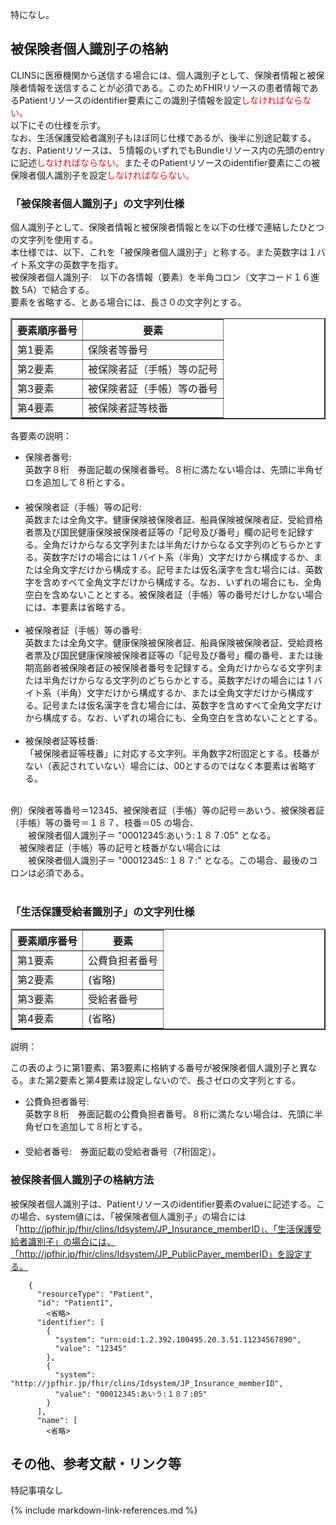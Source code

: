 特になし。

## 被保険者個人識別子の格納
CLINSに医療機関から送信する場合には、個人識別子として、保険者情報と被保険者情報を送信することが必須である。このためFHIRリソースの患者情報であるPatientリソースのidentifier要素にこの識別子情報を設定<span style="color: red; ">しなければならない。</span><br>以下にその仕様を示す。<br>なお、生活保護受給者識別子もほぼ同じ仕様であるが、後半に別途記載する。
なお、Patientリソースは、５情報のいずれでもBundleリソース内の先頭のentryに記述<span style="color: red; ">しなければならない。</span>またそのPatientリソースのidentifier要素にこの被保険者個人識別子を設定<span style="color: red; ">しなければならない。</span>

### 「被保険者個人識別子」の文字列仕様
個人識別子として、保険者情報と被保険者情報とを以下の仕様で連結したひとつの文字列を使用する。<br>
本仕様では、以下、これを「被保険者個人識別子」と称する。また英数字は１バイト系文字の英数字を指す。<br>
被保険者個人識別子:　以下の各情報（要素）を半角コロン（文字コード１６進数 5A）で結合する。<br>
要素を省略する、とある場合には、長さ０の文字列とする。<br>


<div>
<table border="2"  style="border-collapse: collapse">
<tr><th>要素順序番号</th><th>要素</th></tr>
<tr><td>第1要素</td><td>保険者等番号</td></tr>
<tr><td>第2要素</td><td>被保険者証（手帳）等の記号</td></tr>
<tr><td>第3要素</td><td>被保険者証（手帳）等の番号</td></tr>
<tr><td>第4要素</td><td>被保険者証等枝番</td></tr>
</table>
</div>

各要素の説明：

 - 保険者番号:　<br>
 英数字８桁　券面記載の保険者番号。８桁に満たない場合は、先頭に半角ゼロを追加して８桁とする。<br>
　　<br>
 - 被保険者証（手帳）等の記号:　<br>
 英数または全角文字。健康保険被保険者証、船員保険被保険者証、受給資格者票及び国民健康保険被保険者証等の「記号及び番号」欄の記号を記録する。全角だけからなる文字列または半角だけからなる文字列のどちらかとする。英数字だけの場合には 1 バイト系（半角）文字だけから構成するか、または全角文字だけから構成する。記号または仮名漢字を含む場合には、英数字を含めすべて全角文字だけから構成する。なお、いずれの場合にも、全角空白を含めないこととする。被保険者証（手帳）等の番号だけしかない場合には、本要素は省略する。<br><br>
 - 被保険者証（手帳）等の番号:　<br>
 英数または全角文字。健康保険被保険者証、船員保険被保険者証、受給資格者票及び国民健康保険被保険者証等の「記号及び番号」欄の番号、または後期高齢者被保険者証の被保険者番号を記録する。全角だけからなる文字列または半角だけからなる文字列のどちらかとする。英数字だけの場合には 1 バイト系（半角）文字だけから構成するか、または全角文字だけから構成する。記号または仮名漢字を含む場合には、英数字を含めすべて全角文字だけから構成する。なお、いずれの場合にも、全角空白を含めないこととする。<br><br>
 - 被保険者証等枝番: <br>
 「被保険者証等枝番」に対応する文字列。半角数字2桁固定とする。枝番がない（表記されていない）場合には、00とするのではなく本要素は省略する。<br>
<br>
例）保険者等番号＝12345、被保険者証（手帳）等の記号＝あいう、被保険者証（手帳）等の番号＝１８７、枝番＝05 の場合、<br>
　　被保険者個人識別子＝ "00012345:あいう:１８７:05" となる。<br>
　被保険者証（手帳）等の記号と枝番がない場合には<br>
　　被保険者個人識別子＝ "00012345::１８７:" となる。この場合、最後のコロンは必須である。<br><br>

### 「生活保護受給者識別子」の文字列仕様


<div>
<table border="2"  style="border-collapse: collapse">
<tr><th>要素順序番号</th><th>要素</th></tr>
<tr><td>第1要素</td><td>公費負担者番号</td></tr>
<tr><td>第2要素</td><td>(省略)</td></tr>
<tr><td>第3要素</td><td>受給者番号</td></tr>
<tr><td>第4要素</td><td>(省略)</td></tr>
</table>
</div>

説明：

この表のように第1要素、第3要素に格納する番号が被保険者個人識別子と異なる。また第2要素と第4要素は設定しないので、長さゼロの文字列とする。

- 公費負担者番号:　<br>
 英数字８桁　券面記載の公費負担者番号。８桁に満たない場合は、先頭に半角ゼロを追加して８桁とする。<br>
　　<br>
- 受給者番号:　券面記載の受給者番号（7桁固定）。

### 被保険者個人識別子の格納方法
被保険者個人識別子は、Patientリソースのidentifier要素のvalueに記述する。この場合、system値には、「被保険者個人識別子」の場合には「http://jpfhir.jp/fhir/clins/Idsystem/JP_Insurance_memberID」、「生活保護受給者識別子」の場合には、「http://jpfhir.jp/fhir/clins/Idsystem/JP_PublicPayer_memberID」を設定する。<br>


```
    {
      "resourceType": "Patient",
      "id": "Patient1",
        <省略>
      "identifier": [
        {
          "system": "urn:oid:1.2.392.100495.20.3.51.11234567890",
          "value": "12345"
        },
        {
          "system": "http://jpfhir.jp/fhir/clins/Idsystem/JP_Insurance_memberID",
          "value": "00012345:あいう:１８７:05"
        }
      ],
      "name": [
        <省略>
```


## その他、参考文献・リンク等

特記事項なし


{% include markdown-link-references.md %}

